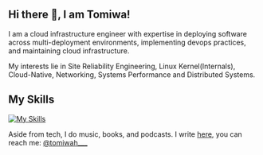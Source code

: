 ## Hi there 👋, I am Tomiwa!
I am a cloud infrastructure engineer with expertise in deploying software across multi-deployment environments, implementing devops practices, and maintaining cloud infrastructure. 

My interests lie in Site Reliability Engineering, Linux Kernel(Internals), Cloud-Native, Networking, Systems Performance and Distributed Systems.

## My Skills
[![My Skills](https://skillicons.dev/icons?i=linux,docker,kubernetes,golang,c,aws,git,githubactions,gitlab,jenkins,ansible,bash,prometheus,grafana,terraform)](https://skillicons.dev)

Aside from tech, I do music, books, and podcasts. I write [here](https://medium.com/@tomiwaaribisala), you can reach me: [@tomiwah___](https://twitter.com/tomiwah___)

